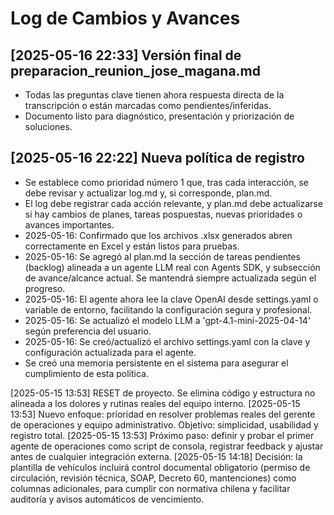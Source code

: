 # Log de Cambios y Avances

## [2025-05-16 22:33] Versión final de preparacion_reunion_jose_magana.md
- Todas las preguntas clave tienen ahora respuesta directa de la transcripción o están marcadas como pendientes/inferidas.
- Documento listo para diagnóstico, presentación y priorización de soluciones.

## [2025-05-16 22:22] Nueva política de registro
- Se establece como prioridad número 1 que, tras cada interacción, se debe revisar y actualizar log.md y, si corresponde, plan.md.
- El log debe registrar cada acción relevante, y plan.md debe actualizarse si hay cambios de planes, tareas pospuestas, nuevas prioridades o avances importantes.
- 2025-05-16: Confirmado que los archivos .xlsx generados abren correctamente en Excel y están listos para pruebas.
- 2025-05-16: Se agregó al plan.md la sección de tareas pendientes (backlog) alineada a un agente LLM real con Agents SDK, y subsección de avance/alcance actual. Se mantendrá siempre actualizada según el progreso.
- 2025-05-16: El agente ahora lee la clave OpenAI desde settings.yaml o variable de entorno, facilitando la configuración segura y profesional.
- 2025-05-16: Se actualizó el modelo LLM a 'gpt-4.1-mini-2025-04-14' según preferencia del usuario.
- 2025-05-16: Se creó/actualizó el archivo settings.yaml con la clave y configuración actualizada para el agente.
- Se creó una memoria persistente en el sistema para asegurar el cumplimiento de esta política.

[2025-05-15 13:53] RESET de proyecto. Se elimina código y estructura no alineada a los dolores y rutinas reales del equipo interno.
[2025-05-15 13:53] Nuevo enfoque: prioridad en resolver problemas reales del gerente de operaciones y equipo administrativo. Objetivo: simplicidad, usabilidad y registro total.
[2025-05-15 13:53] Próximo paso: definir y probar el primer agente de operaciones como script de consola, registrar feedback y ajustar antes de cualquier integración externa.
[2025-05-15 14:18] Decisión: la plantilla de vehículos incluirá control documental obligatorio (permiso de circulación, revisión técnica, SOAP, Decreto 60, mantenciones) como columnas adicionales, para cumplir con normativa chilena y facilitar auditoría y avisos automáticos de vencimiento.
